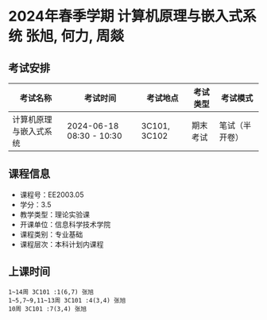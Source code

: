 # 2024年春季学期 计算机原理与嵌入式系统 张旭, 何力, 周燚




## 考试安排

| 考试名称 | 考试时间 | 考试地点 | 考试类型 | 考试模式 |
| -------- | -------- | -------- | -------- | -------- |
| 计算机原理与嵌入式系统 | 2024-06-18 08:30 - 10:30 | 3C101, 3C102 | 期末考试 | 笔试（半开卷） |





## 课程信息

- 课程号：EE2003.05
- 学分：3.5
- 教学类型：理论实验课
- 开课单位：信息科学技术学院
- 课程类别：专业基础
- 课程层次：本科计划内课程

## 上课时间

```
1~14周 3C101 :1(6,7) 张旭
1~5,7~9,11~13周 3C101 :4(3,4) 张旭
10周 3C101 :7(3,4) 张旭
```

